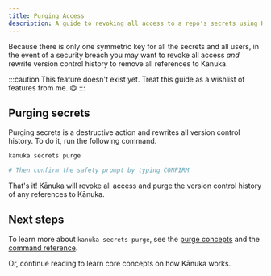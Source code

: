```yaml
---
title: Purging Access
description: A guide to revoking all access to a repo's secrets using Kānuka.
---
```


Because there is only one symmetric key for all the secrets and all users, in
the event of a security breach you may want to revoke all access _and_ rewrite
version control history to remove all references to Kānuka.

:::caution
This feature doesn't exist yet. Treat this guide as a wishlist of features from
me. 😋
:::

## Purging secrets

Purging secrets is a destructive action and rewrites all version control
history. To do it, run the following command.

```bash
kanuka secrets purge

# Then confirm the safety prompt by typing CONFIRM
```

That's it! Kānuka will revoke all access and purge the version control history
of any references to Kānuka.

## Next steps

To learn more about `kanuka secrets purge`, see the [purge concepts](/concepts/purge) and the [command reference](/reference/references).

Or, continue reading to learn core concepts on how Kānuka works.
